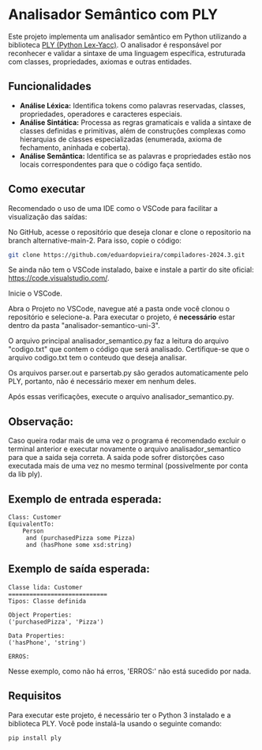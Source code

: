 # Analisador Semântico com PLY

Este projeto implementa um analisador semântico em Python utilizando a biblioteca [PLY (Python Lex-Yacc)](http://www.dabeaz.com/ply/). O analisador é responsável por reconhecer e validar a sintaxe de uma linguagem específica, estruturada com classes, propriedades, axiomas e outras entidades.

## Funcionalidades

- **Análise Léxica:** Identifica tokens como palavras reservadas, classes, propriedades, operadores e caracteres especiais.
- **Análise Sintática:** Processa as regras gramaticais e valida a sintaxe de classes definidas e primitivas, além de construções complexas como hierarquias de classes especializadas (enumerada, axioma de fechamento, aninhada e coberta).
- **Análise Semântica:** Identifica se as palavras e propriedades estão nos locais correspondentes para que o código faça sentido.


## Como executar 

Recomendado o uso de uma IDE como o VSCode para facilitar a visualização das saídas:

No GitHub, acesse o repositório que deseja clonar e clone o repositorio na branch alternative-main-2. Para isso, copie o código:
```bash
git clone https://github.com/eduardopvieira/compiladores-2024.3.git
```
Se ainda não tem o VSCode instalado, baixe e instale a partir do site oficial: 
https://code.visualstudio.com/.

Inicie o VSCode.

Abra o Projeto no VSCode, navegue até a pasta onde você clonou o repositório e selecione-a. Para executar o projeto, é **necessário** estar dentro da pasta "analisador-semantico-uni-3".

O arquivo principal analisador_semantico.py faz a leitura do arquivo "codigo.txt" que contem o código que será analisado. Certifique-se que o arquivo codigo.txt tem o conteudo que deseja analisar.

Os arquivos parser.out e parsertab.py são gerados automaticamente pelo PLY, portanto, não é necessário mexer em nenhum deles.

Após essas verificações, execute o arquivo analisador_semantico.py.

## Observação: 
Caso queira rodar mais de uma vez o programa é recomendado excluir o terminal anterior e executar novamente o arquivo analisador_semantico para que a saida seja correta.
A saida pode sofrer distorções caso executada mais de uma vez no mesmo terminal (possivelmente por conta da lib ply). 

## Exemplo de entrada esperada: 

    Class: Customer 
    EquivalentTo: 
        Person 
         and (purchasedPizza some Pizza) 
         and (hasPhone some xsd:string) 


## Exemplo de saída esperada: 

    Classe lida: Customer
    ============================
    Tipos: Classe definida
    
    Object Properties:
    ('purchasedPizza', 'Pizza')
    
    Data Properties:
    ('hasPhone', 'string')
    
    ERROS:

Nesse exemplo, como não há erros, 'ERROS:' não está sucedido por nada.

## Requisitos

Para executar este projeto, é necessário ter o Python 3 instalado e a biblioteca PLY. Você pode instalá-la usando o seguinte comando:

```bash
pip install ply


